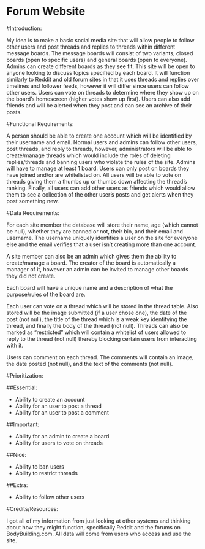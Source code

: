 # Forum Website
#Introduction: 

My idea is to make a basic social media site that will allow people to follow other users and post threads and replies to threads within different message boards. The message boards will consist of two variants, closed boards (open to specific users) and general boards (open to everyone). Admins can create different boards as they see fit. This site will be open to anyone looking to discuss topics specified by each board. It will function similarly to Reddit and old forum sites in that it uses threads and replies over timelines and follower feeds, however it will differ since users can follow other users. Users can vote on threads to determine where they show up on the board’s homescreen (higher votes show up first). Users can also add friends and will be alerted when they post and can see an archive of their posts.

#Functional Requirements:

A person should be able to create one account which will be identified by their username and email. Normal users and admins can follow other users, post threads, and reply to threads, however, administrators will be able to create/manage threads which would include the roles of deleting replies/threads and banning users who violate the rules of the site. Admins will have to manage at least 1 board. Users can only post on boards they have joined and/or are whitelisted on. All users will be able to vote on threads giving them a thumbs up or thumbs down affecting the thread’s ranking. Finally, all users can add other users as friends which would allow them to see a collection of the other user’s posts and get alerts when they post something new.

#Data Requirements:

For each site member the database will store their name, age (which cannot be null), whether they are banned or not, their bio, and their email and username. The username uniquely identifies a user on the site for everyone else and the email verifies that a user isn’t creating more than one account.

A site member can also be an admin which gives them the ability to create/manage a board. The creator of the board is automatically a manager of it, however an admin can be invited to manage other boards they did not create.

Each board will have a unique name and a description of what the purpose/rules of the board are. 

Each user can vote on a thread which will be stored in the thread table. Also stored will be the image submitted (if a user chose one), the date of the post (not null), the title of the thread which is a weak key identifying the thread, and finally the body of the thread (not null). Threads can also be marked as “restricted” which will contain a whitelist of users allowed to reply to the thread (not null) thereby blocking certain users from interacting with it.

Users can comment on each thread. The comments will contain an image, the date posted (not null), and the text of the comments (not null).

#Prioritization:

##Essential: 
- Ability to create an account
- Ability for an user to post a thread
- Ability for an user to post a comment

##Important:
- Ability for an admin to create a board
- Ability for users to vote on threads

##Nice:
- Ability to ban users
- Ability to restrict threads

##Extra:
- Ability to follow other users


#Credits/Resources:

I got all of my information from just looking at other systems and thinking about how they might function, specifically Reddit and the forums on BodyBuilding.com. All data will come from users who access and use the site. 
